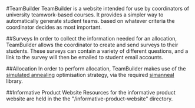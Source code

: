 #TeamBuilder
TeamBuilder is a website intended for use by coordinators of university teamwork-based courses. It provides a simpler way to automatically generate student teams. based on whatever criteria the coordinator decides as most important.

##Surveys
In order to collect the information needed for an allocation, TeamBuilder allows the coordinator to create and send surveys to their students. These surveys can contain a variety of different questions, and a link to the survey will then be emailed to student email accounts. 

##Allocation
In order to perform allocation, TeamBuilder makes use of the [simulated annealing](https://en.wikipedia.org/wiki/Simulated_annealing) optimisation strategy, via the required [simanneal](https://pypi.org/project/simanneal/) library.

##Informative Product Website
Resources for the informative product website are held in the the "/informative-product-website" directory.
